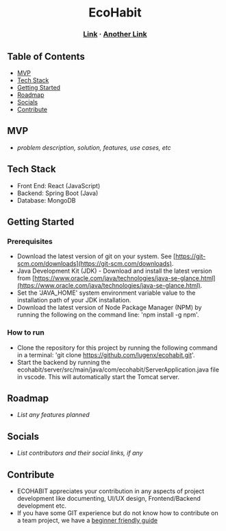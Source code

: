 <h1 align="center">EcoHabit</h1>
<h3 align="center">
    <a href="#">Link</a> · 
    <a href="#" class="default">Another Link</a> 
</h3>

## Table of Contents

- [MVP](#mvp)
- [Tech Stack](#tech-stack)
- [Getting Started](#getting-started)
- [Roadmap](#roadmap)
- [Socials](#socials)
- [Contribute](#contribute)

## MVP

- _problem description, solution, features, use cases, etc_

## Tech Stack

- Front End: React (JavaScript)
- Backend: Spring Boot (Java)
- Database: MongoDB

## Getting Started

### Prerequisites

- Download the latest version of git on your system. See [https://git-scm.com/downloads](https://git-scm.com/downloads).
- Java Development Kit (JDK) - Download and install the latest version from [https://www.oracle.com/java/technologies/java-se-glance.html](https://www.oracle.com/java/technologies/java-se-glance.html).
- Set the 'JAVA_HOME' system environment variable value to the installation path of your JDK installation.
- Download the latest version of Node Package Manager (NPM) by running the following on the command line: 'npm install -g npm'.

### How to run

- Clone the repository for this project by running the following command in a terminal: 'git clone https://github.com/lugenx/ecohabit.git'.
- Start the backend by running the ecohabit/server/src/main/java/com/ecohabit/ServerApplication.java file in vscode. This will automatically start the Tomcat server.

## Roadmap

- _List any features planned_

## Socials

- _List contributors and their social links, if any_



 ## Contribute

 - ECOHABIT appreciates your contribution in any aspects of project development like documenting, UI/UX design, Frontend/Backend development etc.
 - If you have some GIT experience but do not know how to contribute on a team project, we have a [beginner friendly guide](https://github.com/lugenx/ecohabit/blob/main/docs/how-to-contribute.md)
